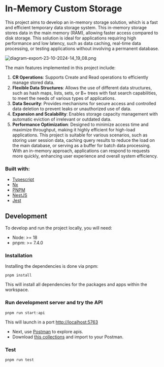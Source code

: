 # In-Memory Custom Storage

This project aims to develop an in-memory storage solution, which is a fast and efficient temporary data storage system. This in-memory storage stores data in the main memory (RAM), allowing faster access compared to disk storage. This solution is ideal for applications requiring high performance and low latency, such as data caching, real-time data processing, or testing applications without involving a permanent database.

![diagram-export-23-10-2024-14_19_08.png](https://eraser.imgix.net/workspaces/kdq8fSOE8M23EBUYMbFW/2XG2BGojRDZ1XQRU8zKzU21QVJH3/hvs5a2jIUjaqHsMVy5qDL.png?ixlib=js-3.7.0 "diagram-export-23-10-2024-14_19_08.png")

The main features implemented in this project include:

1. **CR Operations**: Supports Create and Read operations to efficiently manage stored data.
2. **Flexible Data Structures**: Allows the use of different data structures, such as hash maps, lists, sets, or B+ trees with fast search capabilities, to meet the needs of various types of applications.
3. **Data Security**: Provides mechanisms for secure access and controlled data deletion to prevent leaks or unauthorized use of data.
4. **Expansion and Scalability**: Enables storage capacity management with automatic eviction of irrelevant or outdated data.
5. **Performance Optimization**: Designed to minimize access time and maximize throughput, making it highly efficient for high-load applications.
This project is suitable for various scenarios, such as storing user session data, caching query results to reduce the load on the main database, or serving as a buffer for batch data processing. With an in-memory approach, applications can respond to requests more quickly, enhancing user experience and overall system efficiency.

### **Built with:**

- [﻿Typescript](https://www.typescriptlang.org/)
- [﻿Nx](https://nx.dev/)
- [﻿PNPM](https://pnpm.io/)
- [﻿NestJS](https://nestjs.com/)
- [﻿Jest](https://jestjs.io/)

## Development

To develop and run the project locally, you will need:

- Node: >= 18
- pnpm: >= 7.4.0

### **Installation**

Installing the dependencies is done via pnpm:

```
﻿pnpm install
```

This will install all dependencies for the packages and apps within the workspace.

### **Run development server and try the API**

```
pnpm run start:api
```

This will launch in a port [﻿http://localhost:5763](http://localhost:5763/)

- Next, use [﻿Postman](https://www.postman.com/)﻿ to explore apis.
- Download [﻿this collections](https://api.postman.com/collections/1158990-ddafecb9-6894-4ea6-9c50-d5ce02825dc4?access_key=PMAT-01HNGTQRXWNNRY7XMNZCABE3F5)﻿ and import to your Postman.

### **Test**

```
pnpm run test
```
